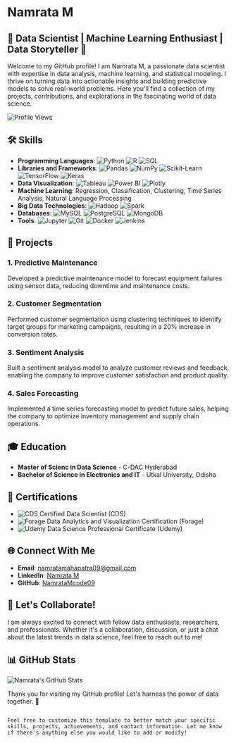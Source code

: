 # Namrata M

## 🌟 Data Scientist | Machine Learning Enthusiast | Data Storyteller 🌟

Welcome to my GitHub profile! I am Namrata M, a passionate data scientist with expertise in data analysis, machine learning, and statistical modeling. I thrive on turning data into actionable insights and building predictive models to solve real-world problems. Here you'll find a collection of my projects, contributions, and explorations in the fascinating world of data science.

![Profile Views](https://komarev.com/ghpvc/?username=NamrataMcode09&color=blueviolet)

## 🛠️ Skills

- **Programming Languages**: ![Python](https://img.shields.io/badge/-Python-3776AB?style=flat&logo=python&logoColor=white) ![R](https://img.shields.io/badge/-R-276DC3?style=flat&logo=r&logoColor=white) ![SQL](https://img.shields.io/badge/-SQL-4479A1?style=flat&logo=postgresql&logoColor=white)
- **Libraries and Frameworks**: ![Pandas](https://img.shields.io/badge/-Pandas-150458?style=flat&logo=pandas&logoColor=white) ![NumPy](https://img.shields.io/badge/-NumPy-013243?style=flat&logo=numpy&logoColor=white) ![Scikit-Learn](https://img.shields.io/badge/-Scikit--Learn-F7931E?style=flat&logo=scikit-learn&logoColor=white) ![TensorFlow](https://img.shields.io/badge/-TensorFlow-FF6F00?style=flat&logo=tensorflow&logoColor=white) ![Keras](https://img.shields.io/badge/-Keras-D00000?style=flat&logo=keras&logoColor=white)
- **Data Visualization**: ![Tableau](https://img.shields.io/badge/-Tableau-E97627?style=flat&logo=tableau&logoColor=white) ![Power BI](https://img.shields.io/badge/-Power%20BI-F2C811?style=flat&logo=power-bi&logoColor=black) ![Plotly](https://img.shields.io/badge/-Plotly-3F4F75?style=flat&logo=plotly&logoColor=white)
- **Machine Learning**: Regression, Classification, Clustering, Time Series Analysis, Natural Language Processing
- **Big Data Technologies**: ![Hadoop](https://img.shields.io/badge/-Hadoop-66CCFF?style=flat&logo=apache-hadoop&logoColor=black) ![Spark](https://img.shields.io/badge/-Spark-E25A1C?style=flat&logo=apache-spark&logoColor=white)
- **Databases**: ![MySQL](https://img.shields.io/badge/-MySQL-4479A1?style=flat&logo=mysql&logoColor=white) ![PostgreSQL](https://img.shields.io/badge/-PostgreSQL-336791?style=flat&logo=postgresql&logoColor=white) ![MongoDB](https://img.shields.io/badge/-MongoDB-47A248?style=flat&logo=mongodb&logoColor=white)
- **Tools**: ![Jupyter](https://img.shields.io/badge/-Jupyter-F37626?style=flat&logo=jupyter&logoColor=white) ![Git](https://img.shields.io/badge/-Git-F05032?style=flat&logo=git&logoColor=white) ![Docker](https://img.shields.io/badge/-Docker-2496ED?style=flat&logo=docker&logoColor=white) ![Jenkins](https://img.shields.io/badge/-Jenkins-D24939?style=flat&logo=jenkins&logoColor=white)

## 🚀 Projects

### 1. Predictive Maintenance
Developed a predictive maintenance model to forecast equipment failures using sensor data, reducing downtime and maintenance costs.

### 2. Customer Segmentation
Performed customer segmentation using clustering techniques to identify target groups for marketing campaigns, resulting in a 20% increase in conversion rates.

### 3. Sentiment Analysis
Built a sentiment analysis model to analyze customer reviews and feedback, enabling the company to improve customer satisfaction and product quality.

### 4. Sales Forecasting
Implemented a time series forecasting model to predict future sales, helping the company to optimize inventory management and supply chain operations.

## 🎓 Education

- **Master of Scienc in Data Science** - C-DAC Hyderabad
- **Bachelor of Science in Electronics and IT** - Utkal University, Odisha

## 📜 Certifications

- ![CDS](https://img.shields.io/badge/-Certified%20Data%20Scientist-FFCC00?style=flat&logo=codacy&logoColor=black) Certified Data Scientist (CDS)
- ![Forage](https://img.shields.io/badge/-Data%20Analytics%20Certification-0056D2?style=flat&logo=Forage&logoColor=white) Data Analytics and Visualization Certification (Forage)
- ![Udemy](https://img.shields.io/badge/-Data%20Science%20Professional%20Certificate-193A3E?style=flat&logo=edx&logoColor=white) Data Science Professional Certificate (Udemy)


## 🌐 Connect With Me

- **Email**: namratamahapatra09@gmail.com
- **LinkedIn**: [Namrata M](www.linkedin.com/in/namrata-mahapatra-14268b227)
- **GitHub**: [NamrataMcode09](https://github.com/NamrataMcode09)

## 💬 Let's Collaborate!

I am always excited to connect with fellow data enthusiasts, researchers, and professionals. Whether it's a collaboration, discussion, or just a chat about the latest trends in data science, feel free to reach out to me!

## 📊 GitHub Stats

![Namrata's GitHub Stats](https://github-readme-stats.vercel.app/api?username=NamrataMcode09&show_icons=true&theme=radical)


Thank you for visiting my GitHub profile! Let's harness the power of data together. 🚀
```

Feel free to customize this template to better match your specific skills, projects, achievements, and contact information. Let me know if there's anything else you would like to add or modify!
